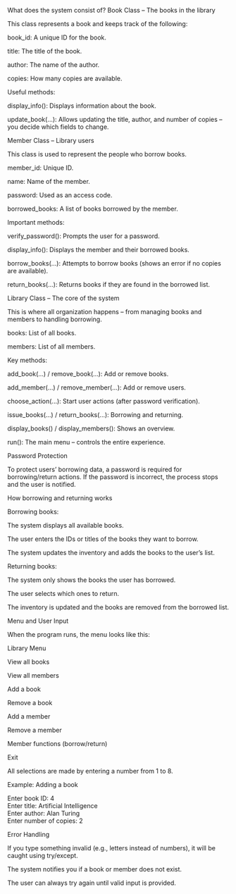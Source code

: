 What does the system consist of?
Book Class – The books in the library

This class represents a book and keeps track of the following:

book_id: A unique ID for the book.

title: The title of the book.

author: The name of the author.

copies: How many copies are available.

Useful methods:

display_info(): Displays information about the book.

update_book(...): Allows updating the title, author, and number of copies – you decide which fields to change.

Member Class – Library users

This class is used to represent the people who borrow books.

member_id: Unique ID.

name: Name of the member.

password: Used as an access code.

borrowed_books: A list of books borrowed by the member.

Important methods:

verify_password(): Prompts the user for a password.

display_info(): Displays the member and their borrowed books.

borrow_books(...): Attempts to borrow books (shows an error if no copies are available).

return_books(...): Returns books if they are found in the borrowed list.

Library Class – The core of the system

This is where all organization happens – from managing books and members to handling borrowing.

books: List of all books.

members: List of all members.

Key methods:

add_book(...) / remove_book(...): Add or remove books.

add_member(...) / remove_member(...): Add or remove users.

choose_action(...): Start user actions (after password verification).

issue_books(...) / return_books(...): Borrowing and returning.

display_books() / display_members(): Shows an overview.

run(): The main menu – controls the entire experience.

Password Protection

To protect users’ borrowing data, a password is required for borrowing/return actions. If the password is incorrect, the process stops and the user is notified.

How borrowing and returning works

Borrowing books:

The system displays all available books.

The user enters the IDs or titles of the books they want to borrow.

The system updates the inventory and adds the books to the user’s list.

Returning books:

The system only shows the books the user has borrowed.

The user selects which ones to return.

The inventory is updated and the books are removed from the borrowed list.

Menu and User Input

When the program runs, the menu looks like this:

Library Menu

View all books

View all members

Add a book

Remove a book

Add a member

Remove a member

Member functions (borrow/return)

Exit

All selections are made by entering a number from 1 to 8.

Example: Adding a book

Enter book ID: 4  
Enter title: Artificial Intelligence  
Enter author: Alan Turing  
Enter number of copies: 2  

Error Handling

If you type something invalid (e.g., letters instead of numbers), it will be caught using try/except.

The system notifies you if a book or member does not exist.

The user can always try again until valid input is provided.